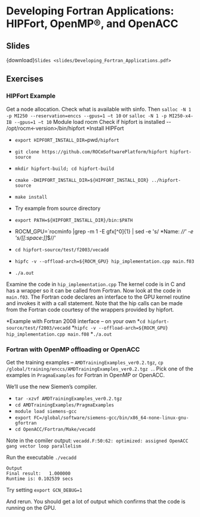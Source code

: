 # Developing Fortran Applications: HIPFort, OpenMP®, and OpenACC

## Slides

{download}`Slides <slides/Developing_Fortran_Applications.pdf>`

## Exercises

### HIPFort Example

Get a node allocation. Check what is available with sinfo. Then `salloc -N 1 -p MI250 --reservation=enccs --gpus=1 –t 10` or `salloc -N 1 -p MI250-x4-IB --gpus=1 –t 10`
  Module load rocm
  Check if hipfort is installed -- /opt/rocm<-version>/bin/hipfort
  *Install HIPFort
* `export HIPFORT_INSTALL_DIR=`pwd`/hipfort`
* `git clone https://github.com/ROCmSoftwarePlatform/hipfort hipfort-source`
* `mkdir hipfort-build; cd hipfort-build`
* `cmake -DHIPFORT_INSTALL_DIR=${HIPFORT_INSTALL_DIR} ../hipfort-source`
* `make install`

* Try example from source directory
* `export PATH=${HIPFORT_INSTALL_DIR}/bin:$PATH`
* ROCM_GPU=`rocminfo |grep -m 1 -E gfx[^0]{1} | sed -e 's/ *Name: *//' -e 's/[[:space:]]*$//'
* `cd hipfort-source/test/f2003/vecadd`
* `hipfc -v --offload-arch=${ROCM_GPU} hip_implementation.cpp main.f03`
* `./a.out`

Examine the code in `hip_implementation.cpp` The kernel code is in C and has a wrapper so it can be called from Fortran. Now look at the code in `main.f03`. The Fortran code declares an interface to the GPU kernel routine and invokes it with a call statement. Note that the hip calls can be made from the Fortran code courtesy of the wrappers provided by hipfort.

*Example with Fortran 2008 interface – on your own
*`cd hipfort-source/test/f2003/vecadd`
*`hipfc -v --offload-arch=${ROCM_GPU} hip_implementation.cpp main.f08`
*`./a.out`

### Fortran with OpenMP offloading or OpenACC

Get the training examples – `AMDTrainingExamples_ver0.2.tgz`, `cp /global/training/enccs/AMDTrainingExamples_ver0.2.tgz .`. Pick one of the examples in `PragmaExamples` for Fortran in OpenMP or OpenACC. 

We’ll use the new Siemen’s compiler.
* `tar -xzvf AMDTrainingExamples_ver0.2.tgz`
* `cd AMDTrainingExamples/PragmaExamples`
* `module load siemens-gcc`
* `export FC=/global/software/siemens-gcc/bin/x86_64-none-linux-gnu-gfortran`
* `cd OpenACC/Fortran/Make/vecadd`

Note in the comiler output:
`vecadd.F:50:62: optimized: assigned OpenACC gang vector loop parallelism`

Run the executable
`./vecadd`

```
Output
Final result:   1.000000
Runtime is: 0.102539 secs
```
Try setting 
`export GCN_DEBUG=1`

And rerun. You should get a lot of output which confirms that the code is running on the GPU.

